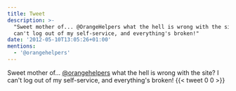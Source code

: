 ```yaml
---
title: Tweet
description: >-
  "Sweet mother of... @OrangeHelpers what the hell is wrong with the site? I
  can't log out of my self-service, and everything's broken!"
date: '2012-05-10T13:05:26+01:00'
mentions:
  - '@orangehelpers'
---
```

Sweet mother of... [@orangehelpers](https://twitter.com/@orangehelpers) what the hell is wrong with the site? I can't log out of my self-service, and everything's broken!
      {{< tweet 0 0 >}}
    
